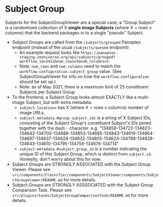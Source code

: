 # Subject Group

Subjects for the SubjectGroupViewer are a special case; a "Group Subject" is a randomised collection of X **single image Subjects** (where X = rows x columns) that the backend packages in to a single "pseudo" Subject.

- Subject Groups are called from the `/subjects/grouped` Panoptes endpoint (instead of the usual `/subjects/queued` endpoint)
  - An example request looks like `https://panoptes-staging.zooniverse.org/api/subjects/grouped?workflow_id=3412&num_rows=5&num_columns=5`
  - Note: `num_rows` and `num_columns` need to match the `workflow.configuration.subject_group` value. (See SubjectGroupViewer for info on how the `workflow.configuration` should be set up.)
  - Note: as of May 2021, there is a maximum limit of 25 constituent Subjects per Subject Group
- To the frontend, a Subject Group looks almost EXACTLY like a multi-image Subject, but with extra metadata.
  - `subject.locations` has X (where X = rows x columns) number of image URLs.
  - `subject.metadata.#group_subject_ids` is a string of X Subject IDs, consisting of the Subject Group's _constituent Subject's IDs_ joined together with the dash `-` character. e.g. "134859-134722-134823-134642-134700-134888-134853-134685-134843-134619-134864-134697-134637-134624-134832-134805-134623-134788-134828-134643-134610-134795-134756-134676-134714"
  - `subject.metadata.#subject_group_id` is a number indicating the unique ID of this Subject Group, which is distinct from `subject.id`. Honestly, don't worry about this for now.
- Subject Groups are STRONGLY ASSOCIATED with the Subject Group Viewer. Please see `src/components/Classifier/components/SubjectViewer/components/SubjectGroupViewer/README.md` for more details.
- Subject Groups are STRONGLY ASSSOCIATED with the Subject Group Comparison Task. Please see `src/plugins/tasks/SubjectGroupComparisonTask/README.md` for more details.
